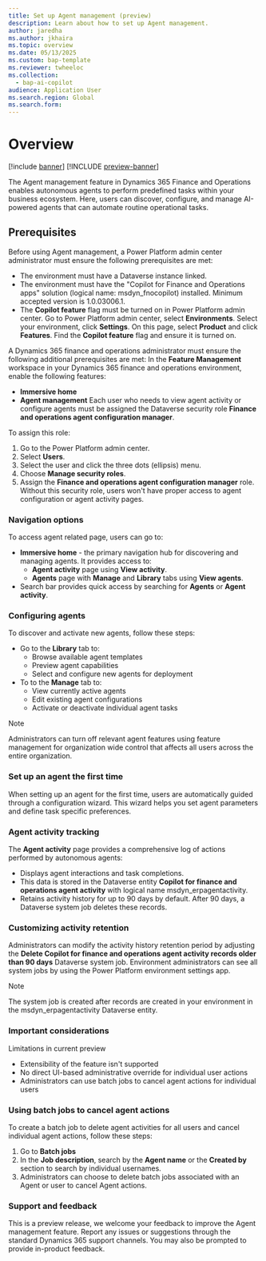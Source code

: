 ```yaml
---
title: Set up Agent management (preview)
description: Learn about how to set up Agent management.
author: jaredha
ms.author: jkhaira
ms.topic: overview
ms.date: 05/13/2025
ms.custom: bap-template
ms.reviewer: twheeloc
ms.collection:
  - bap-ai-copilot
audience: Application User
ms.search.region: Global
ms.search.form:
---
```


# Overview 

[!include [banner](../includes/banner.md)]
[!INCLUDE [preview-banner](~/../shared-content/shared/preview-includes/preview-banner.md)]

The Agent management feature in Dynamics 365 Finance and Operations enables autonomous agents to perform predefined tasks within your business ecosystem. Here, users can discover, configure, and manage AI-powered
agents that can automate routine operational tasks. 

## Prerequisites 

Before using Agent management, a Power Platform admin center administrator must ensure the following prerequisites are met: 
 - The environment must have a Dataverse instance linked.
 - The environment must have the "Copilot for Finance and Operations apps" solution (logical name: msdyn_fnocopilot) installed. Minimum accepted version is 1.0.03006.1.
 - The **Copilot feature** flag must be turned on in Power Platform admin center. Go to Power Platform admin center, select **Environments**. Select your environment, click **Settings**. On this page, select **Product** and click **Features**. Find the **Copilot feature** flag and ensure it is turned on.  

A Dynamics 365 finance and operations administrator must ensure the following additional prerequisites are met: 
In the **Feature Management** workspace in your Dynamics 365 finance and operations environment, enable the following features:
 - **Immersive home** 
 - **Agent management** 
Each user who needs to view agent activity or configure agents must be assigned the Dataverse security role **Finance and operations agent configuration manager**.

To assign this role: 
1. Go to the Power Platform admin center.
2. Select **Users**.
3. Select the user and click the three dots (ellipsis) menu.
4. Choose **Manage security roles**.
5. Assign the **Finance and operations agent configuration manager** role.
Without this security role, users won't have proper access to agent configuration or agent activity pages. 

### Navigation options 
To access agent related page, users can go to: 
- **Immersive home** - the primary navigation hub for discovering and managing agents. It provides access to:
     - **Agent activity** page using **View activity**.
     - **Agents** page with **Manage** and **Library** tabs using **View agents**.
 - Search bar provides quick access by searching for **Agents** or **Agent activity**. 


### Configuring agents 
To discover and activate new agents, follow these steps:
 - Go to the **Library** tab to:
     - Browse available agent templates
     - Preview agent capabilities
     - Select and configure new agents for deployment 
 - To to the **Manage** tab to: 
     - View currently active agents
     - Edit existing agent configurations
     - Activate or deactivate individual agent tasks 

>[!Note]
> Administrators can turn off relevant agent features using feature management for organization wide control that affects all users across the entire organization. 

### Set up an agent the first time  

When setting up an agent for the first time, users are automatically guided through a configuration wizard. This wizard helps you set agent parameters and define task specific preferences. 

### Agent activity tracking 

The **Agent activity** page provides a comprehensive log of actions performed by autonomous agents: 
 - Displays agent interactions and task completions.
 - This data is stored in the Dataverse entity **Copilot for finance and operations agent activity** with logical name msdyn_erpagentactivity.
 - Retains activity history for up to 90 days by default. After 90 days, a Dataverse system job deletes these records. 

### Customizing activity retention 

Administrators can modify the activity history retention period by adjusting the **Delete Copilot for finance and operations agent activity records older than 90 days** Dataverse system job. Environment
administrators can see all system jobs by using the Power Platform environment settings app. 

>[!Note]
> The system job is created after records are created in your environment in the msdyn_erpagentactivity Dataverse entity.  

### Important considerations 

Limitations in current preview 
 - Extensibility of the feature isn't supported
 - No direct UI-based administrative override for individual user actions
 - Administrators can use batch jobs to cancel agent actions for individual users 

### Using batch jobs to cancel agent actions  

To create a batch job to delete agent activities for all users and cancel individual agent actions, follow these steps:   
1. Go to **Batch jobs**
2. In the **Job description**, search by the **Agent name** or the **Created by** section to search by individual usernames.
3. Administrators can choose to delete batch jobs associated with an Agent or user to cancel Agent actions. 

### Support and feedback 

This is a preview release, we welcome your feedback to improve the Agent management feature. Report any issues or suggestions through the standard Dynamics 365 support channels. You may also be prompted to 
provide in-product feedback.  

 

 

 

 

